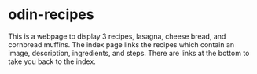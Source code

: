 # odin-recipes
This is a webpage to display 3 recipes, lasagna, cheese bread, and cornbread muffins. The index page links the recipes which contain an image, description, ingredients, and steps. There are links at the bottom to take you back to the index.